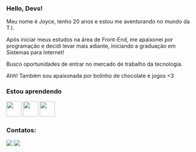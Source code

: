 ### Hello, Devs!

Meu nome é Joyce, tenho 20 anos e estou me aventurando no mundo da T.I.

Após iniciar meus estudos na área de Front-End, me apaixonei por programação e decidi levar mais adiante, iniciando a graduação em Sistemas para Internet!

Busco oportunidades de entrar no mercado de trabalho da tecnologia.

Ahh! Também sou apaixonada por bolinho de chocolate e jogos <3

### Estou aprendendo

<img src="https://cdn.jsdelivr.net/gh/devicons/devicon/icons/html5/html5-original.svg" width="40" height="40"> <img src="https://cdn.jsdelivr.net/gh/devicons/devicon/icons/css3/css3-original.svg" width="40" height="40"> <img src="https://cdn.jsdelivr.net/gh/devicons/devicon/icons/javascript/javascript-original.svg" width="40" height="40">

### Contatos:

<div>
<a href = "mailto:contato@joyce.mbt@gmail.com"><img src="https://img.shields.io/badge/Gmail-D14836?style=for-the-badge&logo=gmail&logoColor=white" target="_blank"></a>
<a href="https://www.linkedin.com/in/joyce-teodoro/" target="_blank"><img src="https://img.shields.io/badge/-LinkedIn-%230077B5?style=for-the-badge&logo=linkedin&logoColor=white" target="_blank"></a>   
</div>
<!--
**dodojoy/dodojoy** is a ✨ _special_ ✨ repository because its `README.md` (this file) appears on your GitHub profile.

Here are some ideas to get you started:

- 🔭 I’m currently working on ...
- 🌱 I’m currently learning ...
- 👯 I’m looking to collaborate on ...
- 🤔 I’m looking for help with ...
- 💬 Ask me about ...
- 📫 How to reach me: ...
- 😄 Pronouns: ...
- ⚡ Fun fact: ...
-->
